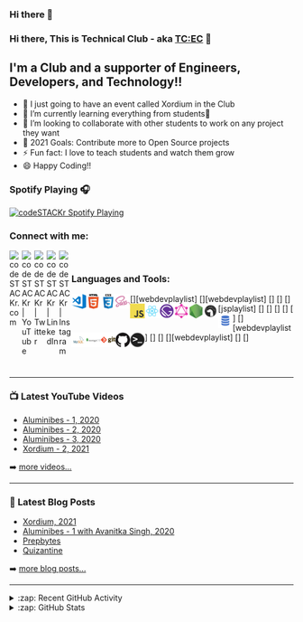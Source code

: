 ### Hi there 👋

<!--
**TechnicalClubBITP/TechnicalClubBITP** is a ✨ _special_ ✨ repository because its `README.md` (this file) appears on your GitHub profile.

Here are some ideas to get you started:

- 🔭 I’m currently working on ...
- 🌱 I’m currently learning ...
- 👯 I’m looking to collaborate on ...
- 🤔 I’m looking for help with ...
- 💬 Ask me about ...
- 📫 How to reach me: ...
- 😄 Pronouns: ...
- ⚡ Fun fact: ...
-->


### Hi there, This is Technical Club - aka [TC:EC][website] 👋

<!-- [![Website](https://img.shields.io/website?label=codeSTACKr.com&style=for-the-badge&url=https%3A%2F%2Fcodestackr.com)](https://www.bitptechnical.org.in)
[![Twitter Follow](https://img.shields.io/twitter/follow/codeSTACKr?color=1DA1F2&logo=twitter&style=for-the-badge)](https:https://www.instagram.com/bitptechnical/) -->

## I'm a Club and a supporter of Engineers, Developers, and Technology!!

- 🔭 I just going to have an event called Xordium in the Club
- 🌱 I’m currently learning everything from students🤣
- 👯 I’m looking to collaborate with other students to work on any project they want
- 🥅 2021 Goals: Contribute more to Open Source projects
- ⚡ Fun fact: I love to teach students and watch them grow 
- 😄 Happy Coding!!

### Spotify Playing 🎧

[<img src="https://now-playing-codestackr.vercel.app/api/spotify-playing" alt="codeSTACKr Spotify Playing" width="350" />](https://open.spotify.com/user/swyqyimdc12jajde4vpwd2x1b)

### Connect with me:

[<img align="left" alt="codeSTACKr.com" width="22px" src="https://bitptechnical.org.in/logo.png" />][website]
[<img align="left" alt="codeSTACKr | YouTube" width="22px" src="https://cdn.jsdelivr.net/npm/simple-icons@v3/icons/youtube.svg" />][youtube]
[<img align="left" alt="codeSTACKr | Twitter" width="22px" src="https://cdn.jsdelivr.net/npm/simple-icons@v3/icons/twitter.svg" />][twitter]
[<img align="left" alt="codeSTACKr | LinkedIn" width="22px" src="https://cdn.jsdelivr.net/npm/simple-icons@v3/icons/linkedin.svg" />][linkedin]
[<img align="left" alt="codeSTACKr | Instagram" width="22px" src="https://cdn.jsdelivr.net/npm/simple-icons@v3/icons/instagram.svg" />][instagram]

<br />

### Languages and Tools:

[<img align="left" alt="Visual Studio Code" width="26px" src="https://raw.githubusercontent.com/github/explore/80688e429a7d4ef2fca1e82350fe8e3517d3494d/topics/visual-studio-code/visual-studio-code.png" />][webdevplaylist]
[<img align="left" alt="HTML5" width="26px" src="https://raw.githubusercontent.com/github/explore/80688e429a7d4ef2fca1e82350fe8e3517d3494d/topics/html/html.png" />][webdevplaylist]
[<img align="left" alt="CSS3" width="26px" src="https://raw.githubusercontent.com/github/explore/80688e429a7d4ef2fca1e82350fe8e3517d3494d/topics/css/css.png" />]
[<img align="left" alt="Sass" width="26px" src="https://raw.githubusercontent.com/github/explore/80688e429a7d4ef2fca1e82350fe8e3517d3494d/topics/sass/sass.png" />]
[<img align="left" alt="JavaScript" width="26px" src="https://raw.githubusercontent.com/github/explore/80688e429a7d4ef2fca1e82350fe8e3517d3494d/topics/javascript/javascript.png" />][jsplaylist]
[<img align="left" alt="React" width="26px" src="https://raw.githubusercontent.com/github/explore/80688e429a7d4ef2fca1e82350fe8e3517d3494d/topics/react/react.png" />]
[<img align="left" alt="Gatsby" width="26px" src="https://raw.githubusercontent.com/github/explore/e94815998e4e0713912fed477a1f346ec04c3da2/topics/gatsby/gatsby.png" />]
[<img align="left" alt="GraphQL" width="26px" src="https://raw.githubusercontent.com/github/explore/80688e429a7d4ef2fca1e82350fe8e3517d3494d/topics/graphql/graphql.png" />]
[<img align="left" alt="Node.js" width="26px" src="https://raw.githubusercontent.com/github/explore/80688e429a7d4ef2fca1e82350fe8e3517d3494d/topics/nodejs/nodejs.png" />]
[<img align="left" alt="Deno" width="26px" src="https://raw.githubusercontent.com/github/explore/361e2821e2dea67711cde99c9c40ed357061cf27/topics/deno/deno.png" />]
[<img align="left" alt="SQL" width="26px" src="https://raw.githubusercontent.com/github/explore/80688e429a7d4ef2fca1e82350fe8e3517d3494d/topics/sql/sql.png" />][webdevplaylist]
[<img align="left" alt="MySQL" width="26px" src="https://raw.githubusercontent.com/github/explore/80688e429a7d4ef2fca1e82350fe8e3517d3494d/topics/mysql/mysql.png" />]
[<img align="left" alt="MongoDB" width="26px" src="https://raw.githubusercontent.com/github/explore/80688e429a7d4ef2fca1e82350fe8e3517d3494d/topics/mongodb/mongodb.png" />]
[<img align="left" alt="Git" width="26px" src="https://raw.githubusercontent.com/github/explore/80688e429a7d4ef2fca1e82350fe8e3517d3494d/topics/git/git.png" />][webdevplaylist]
[<img align="left" alt="GitHub" width="26px" src="https://raw.githubusercontent.com/github/explore/78df643247d429f6cc873026c0622819ad797942/topics/github/github.png" />]
[<img align="left" alt="Terminal" width="26px" src="https://raw.githubusercontent.com/github/explore/80688e429a7d4ef2fca1e82350fe8e3517d3494d/topics/terminal/terminal.png" />]

<br />
<br />

---

### 📺 Latest YouTube Videos

<!-- YOUTUBE:START -->
- [Aluminibes - 1, 2020](https://youtu.be/rDSoxHDSOBY)
- [Aluminibes - 2, 2020](https://youtu.be/rDSoxHDSOBY)
- [Aluminibes - 3, 2020](https://youtu.be/rDSoxHDSOBY)
- [Xordium - 2, 2021](https://youtu.be/rDSoxHDSOBY)
<!-- YOUTUBE:END -->

➡️ [more videos...](https://www.youtube.com/channel/UCM8EriK9XQzAZGWJXufLHMw)

---

### 📕 Latest Blog Posts

<!-- BLOG-POST-LIST:START -->
- [Xordium, 2021](https://www.instagram.com/p/CHDQbvcnlmS/)
- [Aluminibes - 1 with Avanitka Singh, 2020](https://www.instagram.com/p/CDVeHsNnXrA/)
- [Prepbytes](https://www.instagram.com/p/CCESZoMniv0/)
- [Quizantine](https://www.instagram.com/p/B_kY44LnJRm/)
<!-- BLOG-POST-LIST:END -->

➡️ [more blog posts...](https://www.instagram.com/bitptechnical/)

---

<details>
  <summary>:zap: Recent GitHub Activity</summary>
  
<!--START_SECTION:activity-->
1. ❌ Closed PR [#1](https://) in [Technical Club/build-responsive-website](https://)
2. ❗️ Closed issue [#4](https://) in [Technical Club/Technical Club-vscode-theme](https://)
3. 🗣 Commented on [#4](https://) in [Technical Club/Technical Club-vscode-theme](https://)
4. 🎉 Merged PR [#7](https://) in [Technical Club/Technical Club-vscode-theme]()
5. ❗️ Closed issue [#6](https://) in [Technical Club/Technical Club-vscode-theme](https://)
<!--END_SECTION:activity-->

</details>

<details>
  <summary>:zap: GitHub Stats</summary>

  <img align="left" alt="Technical Club's GitHub Stats" src="https://bitptechnical.org.in/logo.png" />

</details>

[website]: https://www.bitptechnical.org.in
[twitter]: https://twitter.com/
[youtube]: https://www.youtube.com/channel/UCM8EriK9XQzAZGWJXufLHMw
[instagram]: https://www.instagram.com/bitptechnical/
[linkedin]: https://www.linkedin.com/company/14748147/
